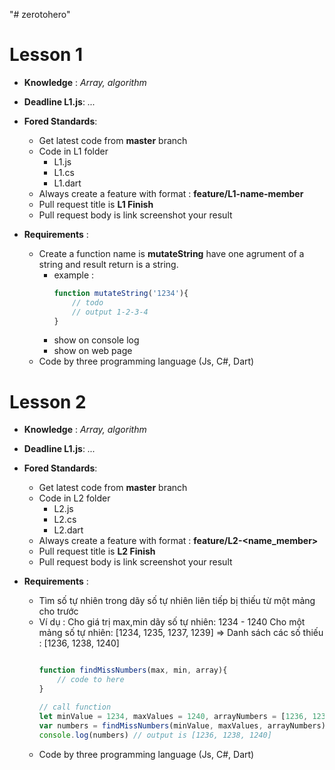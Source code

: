 "# zerotohero" 

# Lesson 1
* **Knowledge** : *Array, algorithm*
* **Deadline L1.js**: *...*
* **Fored Standards**:
  - Get latest code from **master** branch
  - Code in L1 folder
    - L1.js
    - L1.cs
    - L1.dart
  - Always create a feature with format : **feature/L1-name-member**
  - Pull request title is **L1 Finish**
  - Pull request body is link screenshot your result

* **Requirements** : 
  - Create a function name is **mutateString** have one agrument of a string and result return is a string. 
    - example :
        ```js
        function mutateString('1234'){
            // todo
            // output 1-2-3-4
        }
        ```
    - show on console log
    - show on web page
  - Code by three programming language (Js, C#, Dart)

# Lesson 2
* **Knowledge** : *Array, algorithm*
* **Deadline L1.js**: *...*
* **Fored Standards**:
  - Get latest code from **master** branch
  - Code in L2 folder
    - L2.js
    - L2.cs
    - L2.dart
  - Always create a feature with format : **feature/L2-<name_member>**
  - Pull request title is **L2 Finish**
  - Pull request body is link screenshot your result

* **Requirements** : 
  - Tìm số tự nhiên trong dãy số tự nhiên liên tiếp bị thiếu từ một mảng cho trước
  - Ví dụ : 
    Cho giá trị max,min dãy số tự nhiên: 1234 - 1240
    Cho một mảng số tự nhiên: [1234, 1235, 1237, 1239]
    => Danh sách các số thiếu : [1236, 1238, 1240]
      ```js
      
      function findMissNumbers(max, min, array){
          // code to here
      }
      
      // call function 
      let minValue = 1234, maxValues = 1240, arrayNumbers = [1236, 1238, 1240]
      var numbers = findMissNumbers(minValue, maxValues, arrayNumbers)
      console.log(numbers) // output is [1236, 1238, 1240]
      ```
  - Code by three programming language (Js, C#, Dart)

